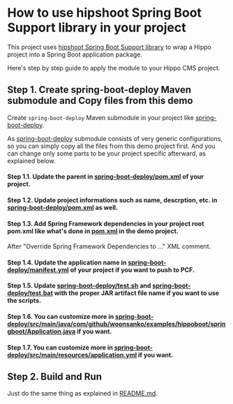 # How to use hipshoot Spring Boot Support library in your project

This project uses [hipshoot Spring Boot Support library](https://onehippo-forge.github.io/hipshoot/hipshoot-spring-boot-support/index.html)
to wrap a Hippo project into a Spring Boot application package.

Here's step by step guide to apply the module to your Hippo CMS project.

## Step 1. Create **spring-boot-deploy** Maven submodule and Copy files from this demo

Create ```spring-boot-deploy``` Maven submodule in your project like [spring-boot-deploy](spring-boot-deploy).

As [spring-boot-deploy](spring-boot-deploy) submodule consists of very generic configurations, so you can simply copy all the files from this demo project first.
And you can change only some parts to be your project specific afterward, as explained below.

#### Step 1.1. Update the parent in [spring-boot-deploy/pom.xml](spring-boot-deploy/pom.xml) of your project.

#### Step 1.2. Update project informations such as name, descrption, etc. in [spring-boot-deploy/pom.xml](spring-boot-deploy/pom.xml) as well.

#### Step 1.3. Add Spring Framework dependencies in your project root pom.xml like what's done in [pom.xml](pom.xml) in the demo project.

After "Override Spring Framework Dependencies to ..." XML comment.

#### Step 1.4. Update the application name in [spring-boot-deploy/manifest.yml](spring-boot-deploy/manifest.yml) of your project if you want to push to PCF.

#### Step 1.5. Update [spring-boot-deploy/test.sh](spring-boot-deploy/test.sh) and [spring-boot-deploy/test.bat](spring-boot-deploy/test.bat) with the proper JAR artifact file name if you want to use the scripts.

#### Step 1.6. You can customize more in [spring-boot-deploy/src/main/java/com/github/woonsanko/examples/hippoboot/springboot/Application.java](spring-boot-deploy/src/main/java/com/github/woonsanko/examples/hippoboot/springboot/Application.java) if you want.

#### Step 1.7. You can customize more in [spring-boot-deploy/src/main/resources/application.yml](spring-boot-deploy/src/main/resources/application.yml) if you want.

## Step 2. Build and Run

Just do the same thing as explained in [README.md](README.md).
